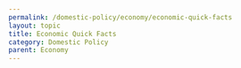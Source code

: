 ```yaml
---
permalink: /domestic-policy/economy/economic-quick-facts
layout: topic
title: Economic Quick Facts
category: Domestic Policy
parent: Economy
---
```

